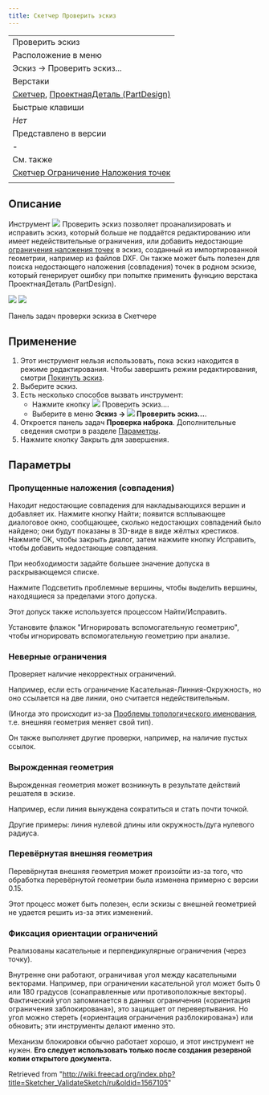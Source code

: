 ```yaml
---
title: Скетчер Проверить эскиз
---
```

|  |
| --- |
| Проверить эскиз |
| Расположение в меню |
| Эскиз → Проверить эскиз... |
| Верстаки |
| [Скетчер](/Sketcher_Workbench/ru "Sketcher Workbench/ru"),  [ПроектнаяДеталь (PartDesign)](/PartDesign_Workbench/ru "PartDesign Workbench/ru") |
| Быстрые клавиши |
| *Нет* |
| Представлено в версии |
| - |
| См. также |
| [Скетчер Ограничение Наложения точек](/Sketcher_ConstrainCoincident/ru "Sketcher ConstrainCoincident/ru") |
|  |

## Описание

Инструмент ![](/images/Sketcher_ValidateSketch.svg) Проверить эскиз позволяет проанализировать и исправить эскиз, который больше не поддаётся редактированию или имеет недействительные ограничения, или добавить недостающие [ограничения наложения точек](/Sketcher_ConstrainCoincident/ru "Sketcher ConstrainCoincident/ru") в эскиз, созданный из импортированной геометрии, например из файлов DXF. Он также может быть полезен для поиска недостающего наложения (совпадения) точек в родном эскизе, который генерирует ошибку при попытке применить функцию верстака ПроектнаяДеталь (PartDesign).

![](/images/Sketcher_ValidateSketch_taskpanel.png)
![](/images/Sketcher_ValidateSketch_taskpanel_RU.png)

Панель задач проверки эскиза в Скетчере

## Применение

1. Этот инструмент нельзя использовать, пока эскиз находится в режиме редактирования. Чтобы завершить режим редактирования, смотри [Покинуть эскиз](/Sketcher_LeaveSketch/ru "Sketcher LeaveSketch/ru").
2. Выберите эскиз.
3. Есть несколько способов вызвать инструмент:
   * Нажмите кнопку ![](/images/Sketcher_ValidateSketch.svg) Проверить эскиз....
   * Выберите в меню **Эскиз → ![](/images/Sketcher_ValidateSketch.svg) Проверить эскиз...**.
4. Откроется панель задач **Проверка наброка**. Дополнительные сведения смотри в разделе [Параметры](#Options).
5. Нажмите кнопку Закрыть для завершения.

## Параметры

### Пропущенные наложения (совпадения)

Находит недостающие совпадения для накладывающихся вершин и добавляет их. Нажмите кнопку Найти; появится всплывающее диалоговое окно, сообщающее, сколько недостающих совпадений было найдено; они будут показаны в 3D-виде в виде жёлтых крестиков. Нажмите OK, чтобы закрыть диалог, затем нажмите кнопку Исправить, чтобы добавить недостающие совпадения.

При необходимости задайте большее значение допуска в раскрывающемся списке.

Нажмите Подсветить проблемные вершины, чтобы выделить вершины, находящиеся за пределами этого допуска.

Этот допуск также используется процессом Найти/Исправить.

Установите флажок "Игнорировать вспомогательную геометрию", чтобы игнорировать вспомогательную геометрию при анализе.

### Неверные ограничения

Проверяет наличие некорректных ограничений.

Например, если есть ограничение Касательная-Линния-Окружность, но оно ссылается на две линии, оно считается недействительным.

(Иногда это происходит из-за [Проблемы топологического именования](/Topological_naming_problem/ru "Topological naming problem/ru"), т.е. внешняя геометрия меняет свой тип).

Он также выполняет другие проверки, например, на наличие пустых ссылок.

### Вырожденная геометрия

Вырожденная геометрия может возникнуть в результате действий решателя в эскизе.

Например, если линия вынуждена сократиться и стать почти точкой.

Другие примеры: линия нулевой длины или окружность/дуга нулевого радиуса.

### Перевёрнутая внешняя геометрия

Перевёрнутая внешняя геометрия может произойти из-за того, что обработка перевёрнутой геометрии была изменена примерно с версии 0.15.

Этот процесс может быть полезен, если эскизы с внешней геометрией не удается решить из-за этих изменений.

### Фиксация ориентации ограничений

Реализованы касательные и перпендикулярные ограничения (через точку).

Внутренне они работают, ограничивая угол между касательными векторами. Например, при ограничении касательной угол может быть 0 или 180 градусов (сонаправленные или противоположные векторы). Фактический угол запоминается в данных ограничения («ориентация ограничения заблокирована»), это защищает от перевертывания. Но угол можно стереть («ориентация ограничения разблокирована») или обновить; эти инструменты делают именно это.

Механизм блокировки обычно работает хорошо, и этот инструмент не нужен. **Его следует использовать только после создания резервной копии открытого документа.**

Retrieved from "<http://wiki.freecad.org/index.php?title=Sketcher_ValidateSketch/ru&oldid=1567105>"